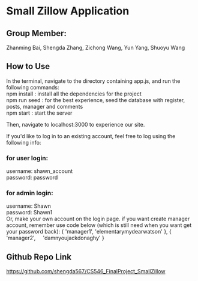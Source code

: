# Small Zillow Application

## Group Member:

Zhanming Bai,
Shengda Zhang,
Zichong Wang,
Yun Yang,
Shuoyu Wang

## How to Use

In the terminal, navigate to the directory containing app.js, and run the following commands:  
 npm install : install all the dependencies for the project  
 npm run seed : for the best experience, seed the database with register, posts, manager and comments  
 npm start : start the server

Then, navigate to localhost:3000 to experience our site.

If you'd like to log in to an existing account, feel free to log using the following info:

### for user login:

username: shawn_account  
 password: password

### for admin login:

username: Shawn  
password: Shawn1  
Or, make your own account on the login page.
if you want create manager account, remember use code below (which is still need when you want get your password back):
{
'manager1',
'elementarymydearwatson'
},
{
'manager2',
    'damnyoujackdonaghy'
}

## Github Repo Link

https://github.com/shengda567/CS546_FinalProject_SmallZillow
